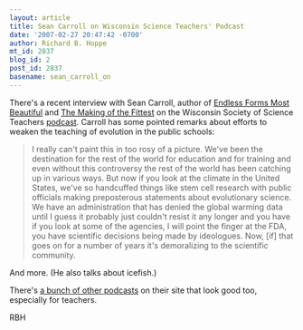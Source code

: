 ```yaml
---
layout: article
title: Sean Carroll on Wisconsin Science Teachers' Podcast
date: '2007-02-27 20:47:42 -0700'
author: Richard B. Hoppe
mt_id: 2837
blog_id: 2
post_id: 2837
basename: sean_carroll_on
---
```

There's a recent interview with Sean Carroll, author of [Endless Forms Most Beautiful](http://www.amazon.com/Endless-Forms-Most-Beautiful-Science/dp/0393327795/sr=1-2/qid=1172631093/ref=sr_1_2/103-3423305-2199067?ie=UTF8&amp;s=books) and [The Making of the Fittest](http://www.amazon.com/Making-Fittest-Ultimate-Forensic-Evolution/dp/0393061639/sr=1-1/qid=1172631093/ref=sr_1_1/103-3423305-2199067?ie=UTF8&amp;s=books) on the Wisconsin Society of Science Teachers [podcast](http://www.wsst.org/labtable.asp?newsID=280).  Carroll has some pointed remarks about efforts to weaken the teaching of evolution in the public schools:

> I really can't paint this in too rosy of a picture. We've been the destination for the rest of the world for education and for training and even without this controversy the rest of the world has been catching up in various ways.  But now if you look at the climate in the United States, we've so handcuffed things like stem cell research with public officials making preposterous statements about evolutionary science.  We have an administration that has denied the global warming data until I guess it probably just couldn't resist it any longer and you have if you look at some of the agencies,  I will point the finger at the FDA, you have scientific decisions being made by ideologues.  Now, \[if\] that goes on for a number of years it's demoralizing to the scientific community.

And more.  (He also talks about icefish.)

There's [a bunch of other podcasts](http://www.wsst.org/podcasts.asp) on their site that look good too, especially for teachers.

RBH
